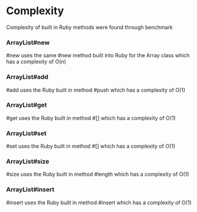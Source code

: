 # Complexity 
Complexity of built in Ruby methods were found through benchmark 

### ArrayList#new
\#new uses the same \#new method built into Ruby for the Array class which has a complexity of O(n)

### ArrayList#add 
\#add uses the Ruby built in method \#push which has a complexity of O(1)

### ArrayList#get 
\#get uses the Ruby built in method \#[] which has a complexity of O(1)

### ArrayList#set 
\#set uses the Ruby built in method \#[] which has a complexity of O(1)

### ArrayList#size 
\#size uses the Ruby built in method \#length which has a complexity of O(1)

### ArrayList#insert 
\#insert uses the Ruby built in method \#insert which has a complexity of O(1)






